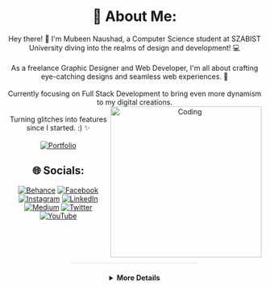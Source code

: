 <div style="text-align: center;">

# 💫 About Me:
Hey there! 👋 I'm Mubeen Naushad, a Computer Science student at SZABIST University diving into the realms of design and development! 💻<br><br>As a freelance Graphic Designer and Web Developer, I'm all about crafting eye-catching designs and seamless web experiences. 🚀<br><br>Currently focusing on Full Stack Development to bring even more dynamism to my digital creations.<br><img align="right" alt="Coding" width="300" src="https://s5.gifyu.com/images/Sjprp.gif"><br>Turning glitches into features since I started. :) ✨<br><br >[![Portfolio](https://img.shields.io/badge/Portfolio-1769ff?style=for-the-badge&logo=github&logoColor=white)](https://mubeennaushad.me)<br>

## 🌐 Socials:
[![Behance](https://img.shields.io/badge/Behance-1769ff?logo=behance&logoColor=white)](https://behance.net/mubeennaushad) [![Facebook](https://img.shields.io/badge/Facebook-%231877F2.svg?logo=Facebook&logoColor=white)](https://facebook.com/MubeenNaushad) [![Instagram](https://img.shields.io/badge/Instagram-%23E4405F.svg?logo=Instagram&logoColor=white)](https://instagram.com/mubeenalyy_) [![LinkedIn](https://img.shields.io/badge/LinkedIn-%230077B5.svg?logo=linkedin&logoColor=white)](https://linkedin.com/in/mubeen-naushad) [![Medium](https://img.shields.io/badge/Medium-12100E?logo=medium&logoColor=white)](https://medium.com/@mubeennaushad) [![Twitter](https://img.shields.io/badge/Twitter-%231DA1F2.svg?logo=Twitter&logoColor=white)](https://twitter.com/MubeenNaushad) [![YouTube](https://img.shields.io/badge/YouTube-%23FF0000.svg?logo=YouTube&logoColor=white)](https://www.youtube.com/channel/UCRqFd0wtmfszhQbMnfSscXA) 
<br> <br> 
<br >

<br >
<div id="detailsSection" align="center">
  
<hr style="width: 50%; margin: 20px 0; background-color: #ddd; height: 1px; border: none;">
  
<details>

  <summary><b>More Details</b></summary>
<br>

<img src="https://github-readme-stats.vercel.app/api/top-langs/?username=MubeenNaushad&theme=monokai&hide_border=false&include_all_commits=false&count_private=false&layout=compact" />
<br>
<img src="https://github-profile-trophy.vercel.app/?username=MubeenNaushad&theme=monokai&no-frame=false&no-bg=false&margin-w=3" />


---
[![](https://visitcount.itsvg.in/api?id=MubeenNaushad&icon=2&color=9)](https://visitcount.itsvg.in)
</div>
</details>
</div>
